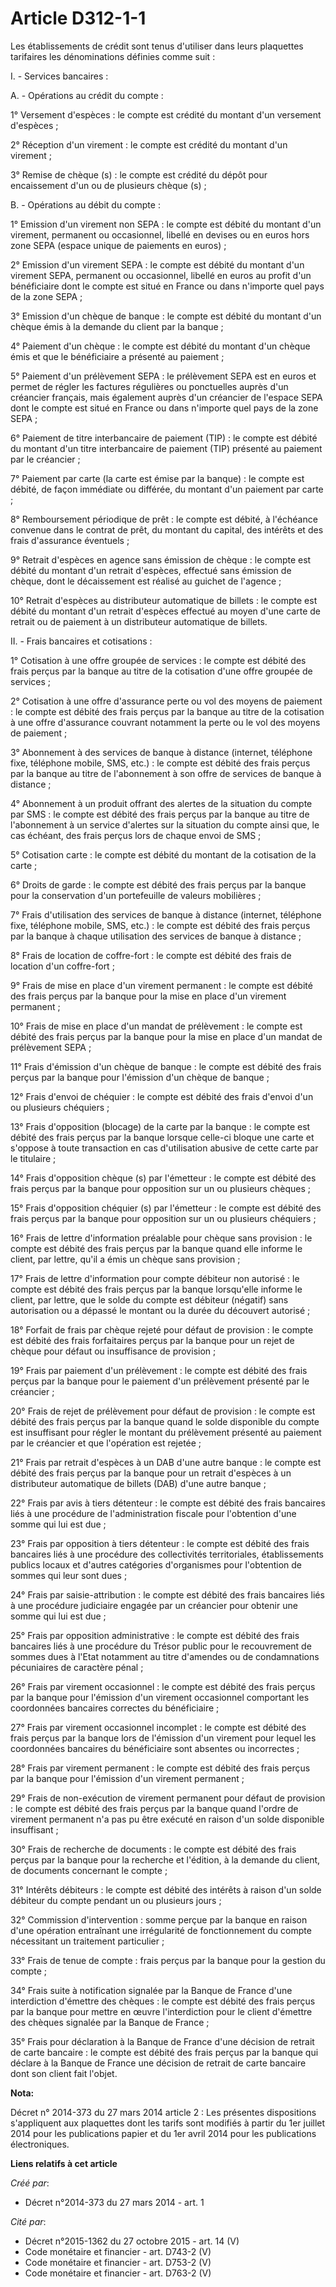 # Article D312-1-1

Les établissements de crédit sont tenus d'utiliser dans leurs plaquettes tarifaires les dénominations définies comme suit : 

I. - Services bancaires : 

A. - Opérations au crédit du compte : 

1° Versement d'espèces : le compte est crédité du montant d'un versement d'espèces ; 

2° Réception d'un virement : le compte est crédité du montant d'un virement ; 

3° Remise de chèque (s) : le compte est crédité du dépôt pour encaissement d'un ou de plusieurs chèque (s) ; 

B. - Opérations au débit du compte : 

1° Emission d'un virement non SEPA : le compte est débité du montant d'un virement, permanent ou occasionnel, libellé en
devises ou en euros hors zone SEPA (espace unique de paiements en euros) ; 

2° Emission d'un virement SEPA : le compte est débité du montant d'un virement SEPA, permanent ou occasionnel, libellé en
euros au profit d'un bénéficiaire dont le compte est situé en France ou dans n'importe quel pays de la zone SEPA ; 

3° Emission d'un chèque de banque : le compte est débité du montant d'un chèque émis à la demande du client par la banque ; 

4° Paiement d'un chèque : le compte est débité du montant d'un chèque émis et que le bénéficiaire a présenté au paiement ; 

5° Paiement d'un prélèvement SEPA : le prélèvement SEPA est en euros et permet de régler les factures régulières ou
ponctuelles auprès d'un créancier français, mais également auprès d'un créancier de l'espace SEPA dont le compte est situé en
France ou dans n'importe quel pays de la zone SEPA ; 

6° Paiement de titre interbancaire de paiement (TIP) : le compte est débité du montant d'un titre interbancaire de paiement
(TIP) présenté au paiement par le créancier ; 

7° Paiement par carte (la carte est émise par la banque) : le compte est débité, de façon immédiate ou différée, du montant
d'un paiement par carte ; 

8° Remboursement périodique de prêt : le compte est débité, à l'échéance convenue dans le contrat de prêt, du montant du
capital, des intérêts et des frais d'assurance éventuels ; 

9° Retrait d'espèces en agence sans émission de chèque : le compte est débité du montant d'un retrait d'espèces, effectué
sans émission de chèque, dont le décaissement est réalisé au guichet de l'agence ; 

10° Retrait d'espèces au distributeur automatique de billets : le compte est débité du montant d'un retrait d'espèces
effectué au moyen d'une carte de retrait ou de paiement à un distributeur automatique de billets. 

II. - Frais bancaires et cotisations : 

1° Cotisation à une offre groupée de services : le compte est débité des frais perçus par la banque au titre de la cotisation
d'une offre groupée de services ; 

2° Cotisation à une offre d'assurance perte ou vol des moyens de paiement : le compte est débité des frais perçus par la
banque au titre de la cotisation à une offre d'assurance couvrant notamment la perte ou le vol des moyens de paiement ; 

3° Abonnement à des services de banque à distance (internet, téléphone fixe, téléphone mobile, SMS, etc.) : le compte est
débité des frais perçus par la banque au titre de l'abonnement à son offre de services de banque à distance ; 

4° Abonnement à un produit offrant des alertes de la situation du compte par SMS : le compte est débité des frais perçus par
la banque au titre de l'abonnement à un service d'alertes sur la situation du compte ainsi que, le cas échéant, des frais
perçus lors de chaque envoi de SMS ; 

5° Cotisation carte : le compte est débité du montant de la cotisation de la carte ; 

6° Droits de garde : le compte est débité des frais perçus par la banque pour la conservation d'un portefeuille de valeurs
mobilières ; 

7° Frais d'utilisation des services de banque à distance (internet, téléphone fixe, téléphone mobile, SMS, etc.) : le compte
est débité des frais perçus par la banque à chaque utilisation des services de banque à distance ; 

8° Frais de location de coffre-fort : le compte est débité des frais de location d'un coffre-fort ; 

9° Frais de mise en place d'un virement permanent : le compte est débité des frais perçus par la banque pour la mise en place
d'un virement permanent ; 

10° Frais de mise en place d'un mandat de prélèvement : le compte est débité des frais perçus par la banque pour la mise en
place d'un mandat de prélèvement SEPA ; 

11° Frais d'émission d'un chèque de banque : le compte est débité des frais perçus par la banque pour l'émission d'un chèque
de banque ; 

12° Frais d'envoi de chéquier : le compte est débité des frais d'envoi d'un ou plusieurs chéquiers ; 

13° Frais d'opposition (blocage) de la carte par la banque : le compte est débité des frais perçus par la banque lorsque
celle-ci bloque une carte et s'oppose à toute transaction en cas d'utilisation abusive de cette carte par le titulaire ; 

14° Frais d'opposition chèque (s) par l'émetteur : le compte est débité des frais perçus par la banque pour opposition sur un
ou plusieurs chèques ; 

15° Frais d'opposition chéquier (s) par l'émetteur : le compte est débité des frais perçus par la banque pour opposition sur
un ou plusieurs chéquiers ; 

16° Frais de lettre d'information préalable pour chèque sans provision : le compte est débité des frais perçus par la banque
quand elle informe le client, par lettre, qu'il a émis un chèque sans provision ; 

17° Frais de lettre d'information pour compte débiteur non autorisé : le compte est débité des frais perçus par la banque
lorsqu'elle informe le client, par lettre, que le solde du compte est débiteur (négatif) sans autorisation ou a dépassé le
montant ou la durée du découvert autorisé ; 

18° Forfait de frais par chèque rejeté pour défaut de provision : le compte est débité des frais forfaitaires perçus par la
banque pour un rejet de chèque pour défaut ou insuffisance de provision ; 

19° Frais par paiement d'un prélèvement : le compte est débité des frais perçus par la banque pour le paiement d'un
prélèvement présenté par le créancier ; 

20° Frais de rejet de prélèvement pour défaut de provision : le compte est débité des frais perçus par la banque quand le
solde disponible du compte est insuffisant pour régler le montant du prélèvement présenté au paiement par le créancier et que
l'opération est rejetée ; 

21° Frais par retrait d'espèces à un DAB d'une autre banque : le compte est débité des frais perçus par la banque pour un
retrait d'espèces à un distributeur automatique de billets (DAB) d'une autre banque ; 

22° Frais par avis à tiers détenteur : le compte est débité des frais bancaires liés à une procédure de l'administration
fiscale pour l'obtention d'une somme qui lui est due ; 

23° Frais par opposition à tiers détenteur : le compte est débité des frais bancaires liés à une procédure des collectivités
territoriales, établissements publics locaux et d'autres catégories d'organismes pour l'obtention de sommes qui leur sont
dues ; 

24° Frais par saisie-attribution : le compte est débité des frais bancaires liés à une procédure judiciaire engagée par un
créancier pour obtenir une somme qui lui est due ; 

25° Frais par opposition administrative : le compte est débité des frais bancaires liés à une procédure du Trésor public pour
le recouvrement de sommes dues à l'Etat notamment au titre d'amendes ou de condamnations pécuniaires de caractère pénal ; 

26° Frais par virement occasionnel : le compte est débité des frais perçus par la banque pour l'émission d'un virement
occasionnel comportant les coordonnées bancaires correctes du bénéficiaire ; 

27° Frais par virement occasionnel incomplet : le compte est débité des frais perçus par la banque lors de l'émission d'un
virement pour lequel les coordonnées bancaires du bénéficiaire sont absentes ou incorrectes ; 

28° Frais par virement permanent : le compte est débité des frais perçus par la banque pour l'émission d'un virement
permanent ; 

29° Frais de non-exécution de virement permanent pour défaut de provision : le compte est débité des frais perçus par la
banque quand l'ordre de virement permanent n'a pas pu être exécuté en raison d'un solde disponible insuffisant ; 

30° Frais de recherche de documents : le compte est débité des frais perçus par la banque pour la recherche et l'édition, à
la demande du client, de documents concernant le compte ; 

31° Intérêts débiteurs : le compte est débité des intérêts à raison d'un solde débiteur du compte pendant un ou plusieurs
jours ; 

32° Commission d'intervention : somme perçue par la banque en raison d'une opération entraînant une irrégularité de
fonctionnement du compte nécessitant un traitement particulier ; 

33° Frais de tenue de compte : frais perçus par la banque pour la gestion du compte ; 

34° Frais suite à notification signalée par la Banque de France d'une interdiction d'émettre des chèques : le compte est
débité des frais perçus par la banque pour mettre en œuvre l'interdiction pour le client d'émettre des chèques signalée par
la Banque de France ; 

35° Frais pour déclaration à la Banque de France d'une décision de retrait de carte bancaire : le compte est débité des frais
perçus par la banque qui déclare à la Banque de France une décision de retrait de carte bancaire dont son client fait
l'objet.

**Nota:**

Décret n° 2014-373 du 27 mars 2014 article 2 : Les présentes dispositions s'appliquent aux plaquettes dont les tarifs sont
modifiés à partir du 1er juillet 2014 pour les publications papier et du 1er avril 2014 pour les publications électroniques.

**Liens relatifs à cet article**

_Créé par_:

  - Décret n°2014-373 du 27 mars 2014 - art. 1

_Cité par_:

  - Décret n°2015-1362 du 27 octobre 2015 - art. 14 (V)
  - Code monétaire et financier - art. D743-2 (V)
  - Code monétaire et financier - art. D753-2 (V)
  - Code monétaire et financier - art. D763-2 (V)
